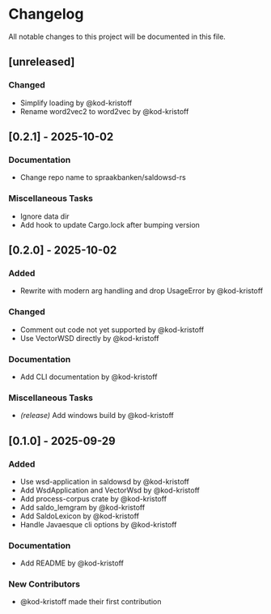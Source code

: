 # Changelog

All notable changes to this project will be documented in this file.

## [unreleased]

### Changed

- Simplify loading by @kod-kristoff
- Rename word2vec2 to word2vec by @kod-kristoff

## [0.2.1] - 2025-10-02

### Documentation

- Change repo name to spraakbanken/saldowsd-rs

### Miscellaneous Tasks

- Ignore data dir
- Add hook to update Cargo.lock after bumping version

## [0.2.0] - 2025-10-02

### Added

- Rewrite with modern arg handling and drop UsageError by @kod-kristoff

### Changed

- Comment out code not yet supported by @kod-kristoff
- Use VectorWSD directly by @kod-kristoff

### Documentation

- Add CLI documentation by @kod-kristoff

### Miscellaneous Tasks

- _(release)_ Add windows build by @kod-kristoff

## [0.1.0] - 2025-09-29

### Added

- Use wsd-application in saldowsd by @kod-kristoff
- Add WsdApplication and VectorWsd by @kod-kristoff
- Add process-corpus crate by @kod-kristoff
- Add saldo_lemgram by @kod-kristoff
- Add SaldoLexicon by @kod-kristoff
- Handle Javaesque cli options by @kod-kristoff

### Documentation

- Add README by @kod-kristoff

### New Contributors

- @kod-kristoff made their first contribution
